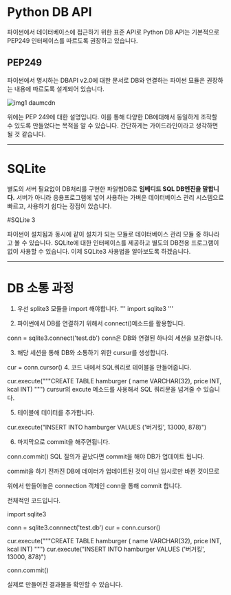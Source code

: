 # Python DB API
 
파이썬에서 데이터베이스에 접근하기 위한 표준 API로 
Python DB API는 기본적으로 PEP249 인터페이스를 따르도록 권장하고 있습니다.

 
## PEP249
 
파이썬에서 명시하는 DBAPI v2.0에 대한 문서로
DB와 연결하는 파이썬 묘듈은 권장하는 내용에 따르도록 설계되어 있습니다.

![img1 daumcdn](https://user-images.githubusercontent.com/96939334/193818910-7e907918-6c98-4777-b094-d4298e1156bd.png)

위에는 PEP 249에 대한 설명입니다.
이를 통해 다양한 DB에대해서 동일하게 조작할 수 있도록 만들었다는 목적을 알 수 있습니다.
간단하게는 가이드라인이라고 생각하면 될 것 같습니다.

---

# SQLite

별도의 서버 필요없이 DB처리를 구현한 파일형DB로
__임베디드 SQL DB엔진을 말합니다.__
서버가 아니라 응용프로그램에 넣어 사용하는 가벼운 데이터베이스 관리 시스템으로 
빠르고, 사용하기 쉽다는 장점이 있습니다.

#SQLite 3

파이썬이 설치됨과 동시에 같이 설치가 되는 모듈로 데이터베이스 관리 모듈 중 하나라고 볼 수 있습니다.
SQLite에 대한 인터페이스를 제공하고 별도의 DB전용 프로그램이 없이 사용할 수 있습니다.
이제 SQLite3 사용법을 알아보도록 하겠습니다.

---

# DB 소통 과정 
 
1. 우선 splite3 모듈을 import 해야합니다.
'''
import sqlite3
'''

2. 파이썬에서 DB를 연결하기 위해서 connect()메소드를 활용합니다.

conn = sqlite3.connect('test.db')
conn은 DB와 연결된 하나의 세션을 보관합니다.

 

 

3. 해당 세션을 통해 DB와 소통하기 위한 cursur를 생성합니다.

cur = conn.cursor()
4. 코드 내에서 SQL쿼리로 테이블을 만들어줍니다.

cur.execute("""CREATE TABLE hamburger (
                name VARCHAR(32),
                price INT,
                kcal INT)
            """)
cursur의 excute 메소드를 사용해서 SQL 쿼리문을 넘겨줄 수 있습니다.

 

5. 테이블에 데이터를 추가합니다.

cur.execute("INSERT INTO hamburger VALUES ('버거킹', 13000, 878)")
 

6. 마지막으로 commit을 해주면됩니다.

conn.commit()
SQL 질의가 끝났다면 commit을 해야 DB가 업데이트 됩니다.

commit을 하기 전까진 DB에 데이터가 업데이트된 것이 아닌 임시로만 바뀐 것이므로 

위에서 만들어놓은 connection 객체인 conn을 통해 commit 합니다.

 

전체적인 코드입니다.

import sqlite3

conn = sqlite3.connnect('test.db')
cur = conn.cursor()

cur.execute("""CREATE TABLE hamburger (
                name VARCHAR(32),
                price INT,
                kcal INT)
            """)
cur.execute("INSERT INTO hamburger VALUES ('버거킹', 13000, 878)")

conn.commit()
 


실제로 만들어진 결과물을 확인할 수 있습니다.
